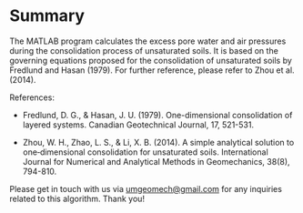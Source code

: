 # Summary
The MATLAB program calculates the excess pore water and air pressures during the consolidation process of unsaturated soils. It is based on the governing equations proposed for the consolidation of unsaturated soils by Fredlund and Hasan (1979). For further reference, please refer to Zhou et al. (2014).

References:
- Fredlund, D. G., & Hasan, J. U. (1979). One-dimensional consolidation of layered systems. Canadian Geotechnical Journal, 17, 521-531.

- Zhou, W. H., Zhao, L. S., & Li, X. B. (2014). A simple analytical solution to one‐dimensional consolidation for unsaturated soils. International Journal for Numerical and Analytical Methods in Geomechanics, 38(8), 794-810.

Please get in touch with us via umgeomech@gmail.com for any inquiries related to this algorithm. Thank you!
